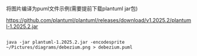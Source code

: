 
将图片编译为puml文件示例(需要提前下载plantuml jar包)

https://github.com/plantuml/plantuml/releases/download/v1.2025.2/plantuml-1.2025.2.jar

```shell

java -jar plantuml-1.2025.2.jar -encodesprite ~/Pictures/diagrams/debezium.png > debezium.puml
```

